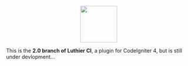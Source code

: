<p align="center">
    <img src="https://ingenia.me/images/LuthierCILogo.png" width="100" />
</p>

This is the **2.0 branch of Luthier CI**, a plugin for CodeIgniter 4, but is still under devlopment...







